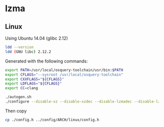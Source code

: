 # lzma

## Linux

Using Ubuntu 14.04 (glibc 2.12)

```sh
ldd --version
ldd (GNU libc) 2.12.2
```

Generated with the following commands:

```sh
export PATH=/usr/local/osquery-toolchain/usr/bin:$PATH
export CFLAGS="--sysroot /usr/local/osquery-toolchain"
export CXXFLAGS="${CFLAGS}"
export LDFLAGS="${CFLAGS}"
export CC=clang

./autogen.sh
./configure --disable-xz --disable-xzdec --disable-lzmadec --disable-lzma-links --disable-scripts --disable-doc --enable-static --enable-encoders=lzma1,lzma2,x86,arm,armthumb
```

Then copy

```sh
cp ./config.h ../config/ARCH/linux/config.h
```
